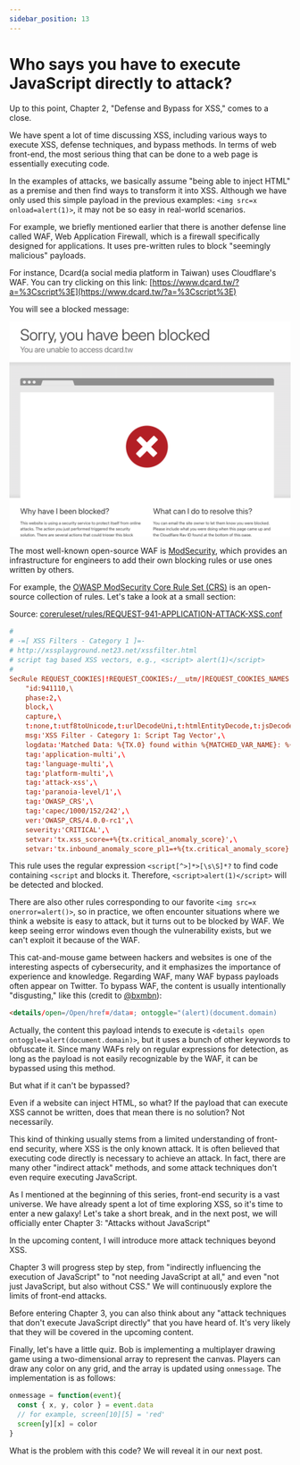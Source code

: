 ```yaml
---
sidebar_position: 13
---
```


# Who says you have to execute JavaScript directly to attack?

Up to this point, Chapter 2, "Defense and Bypass for XSS," comes to a close.

We have spent a lot of time discussing XSS, including various ways to execute XSS, defense techniques, and bypass methods. In terms of web front-end, the most serious thing that can be done to a web page is essentially executing code.

In the examples of attacks, we basically assume "being able to inject HTML" as a premise and then find ways to transform it into XSS. Although we have only used this simple payload in the previous examples: `<img src=x onload=alert(1)>`, it may not be so easy in real-world scenarios.

For example, we briefly mentioned earlier that there is another defense line called WAF, Web Application Firewall, which is a firewall specifically designed for applications. It uses pre-written rules to block "seemingly malicious" payloads.

For instance, Dcard(a social media platform in Taiwan) uses Cloudflare's WAF. You can try clicking on this link: [https://www.dcard.tw/?a=%3Cscript%3E](https://www.dcard.tw/?a=%3Cscript%3E)

You will see a blocked message:

![](pics/13-01.png)

The most well-known open-source WAF is [ModSecurity](https://github.com/SpiderLabs/ModSecurity), which provides an infrastructure for engineers to add their own blocking rules or use ones written by others.

For example, the [OWASP ModSecurity Core Rule Set (CRS)](https://github.com/coreruleset/coreruleset/tree/v4.0/dev) is an open-source collection of rules. Let's take a look at a small section:

Source: [coreruleset/rules/REQUEST-941-APPLICATION-ATTACK-XSS.conf](https://github.com/coreruleset/coreruleset/blob/v4.0/dev/rules/REQUEST-941-APPLICATION-ATTACK-XSS.conf#L105)

``` conf
#
# -=[ XSS Filters - Category 1 ]=-
# http://xssplayground.net23.net/xssfilter.html
# script tag based XSS vectors, e.g., <script> alert(1)</script>
#
SecRule REQUEST_COOKIES|!REQUEST_COOKIES:/__utm/|REQUEST_COOKIES_NAMES|REQUEST_FILENAME|REQUEST_HEADERS:User-Agent|REQUEST_HEADERS:Referer|ARGS_NAMES|ARGS|XML:/* "@rx (?i)<script[^>]*>[\s\S]*?" \
    "id:941110,\
    phase:2,\
    block,\
    capture,\
    t:none,t:utf8toUnicode,t:urlDecodeUni,t:htmlEntityDecode,t:jsDecode,t:cssDecode,t:removeNulls,\
    msg:'XSS Filter - Category 1: Script Tag Vector',\
    logdata:'Matched Data: %{TX.0} found within %{MATCHED_VAR_NAME}: %{MATCHED_VAR}',\
    tag:'application-multi',\
    tag:'language-multi',\
    tag:'platform-multi',\
    tag:'attack-xss',\
    tag:'paranoia-level/1',\
    tag:'OWASP_CRS',\
    tag:'capec/1000/152/242',\
    ver:'OWASP_CRS/4.0.0-rc1',\
    severity:'CRITICAL',\
    setvar:'tx.xss_score=+%{tx.critical_anomaly_score}',\
    setvar:'tx.inbound_anomaly_score_pl1=+%{tx.critical_anomaly_score}'"
```

This rule uses the regular expression `<script[^>]*>[\s\S]*?` to find code containing `<script` and blocks it. Therefore, `<script>alert(1)</script>` will be detected and blocked.

There are also other rules corresponding to our favorite `<img src=x onerror=alert()>`, so in practice, we often encounter situations where we think a website is easy to attack, but it turns out to be blocked by WAF. We keep seeing error windows even though the vulnerability exists, but we can't exploit it because of the WAF.

This cat-and-mouse game between hackers and websites is one of the interesting aspects of cybersecurity, and it emphasizes the importance of experience and knowledge. Regarding WAF, many WAF bypass payloads often appear on Twitter. To bypass WAF, the content is usually intentionally "disgusting," like this (credit to [@bxmbn](https://twitter.com/bxmbn/status/1686415626649145344)):

``` html
<details/open=/Open/href=/data=; ontoggle="(alert)(document.domain)
```

Actually, the content this payload intends to execute is `<details open ontoggle=alert(document.domain)>`, but it uses a bunch of other keywords to obfuscate it. Since many WAFs rely on regular expressions for detection, as long as the payload is not easily recognizable by the WAF, it can be bypassed using this method.

But what if it can't be bypassed?

Even if a website can inject HTML, so what? If the payload that can execute XSS cannot be written, does that mean there is no solution? Not necessarily.

This kind of thinking usually stems from a limited understanding of front-end security, where XSS is the only known attack. It is often believed that executing code directly is necessary to achieve an attack. In fact, there are many other "indirect attack" methods, and some attack techniques don't even require executing JavaScript.

As I mentioned at the beginning of this series, front-end security is a vast universe. We have already spent a lot of time exploring XSS, so it's time to enter a new galaxy! Let's take a short break, and in the next post, we will officially enter Chapter 3: "Attacks without JavaScript"

In the upcoming content, I will introduce more attack techniques beyond XSS.

Chapter 3 will progress step by step, from "indirectly influencing the execution of JavaScript" to "not needing JavaScript at all," and even "not just JavaScript, but also without CSS." We will continuously explore the limits of front-end attacks.

Before entering Chapter 3, you can also think about any "attack techniques that don't execute JavaScript directly" that you have heard of. It's very likely that they will be covered in the upcoming content.

Finally, let's have a little quiz. Bob is implementing a multiplayer drawing game using a two-dimensional array to represent the canvas. Players can draw any color on any grid, and the array is updated using `onmessage`. The implementation is as follows:

``` js
onmessage = function(event){
  const { x, y, color } = event.data
  // for example, screen[10][5] = 'red'
  screen[y][x] = color
}
```

What is the problem with this code? We will reveal it in our next post.
